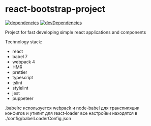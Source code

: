 # react-bootstrap-project

[![dependencies](https://david-dm.org/budarin/react-bootstrap-project.svg)](https://david-dm.org/budarin/react-bootstrap-project) [![devDependencies](https://david-dm.org/budarin/react-bootstrap-project/dev-status.svg)](https://david-dm.org/budarin/react-bootstrap-project?type=dev)

Project for fast developing simple react applications and components

Technology stack:

-   react
-   babel 7
-   webpack 4
-   HMR
-   prettier
-   typescript
-   tslint
-   stylelint
-   jest
-   puppeteer

.babelrc используется webpack и node-babel для транспиляции конфигов и утилит
для react-loader все настройки находятся в ./config/babelLoaderConfig.json
